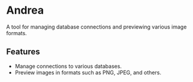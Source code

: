 # Andrea

A tool for managing database connections and previewing various image formats.

## Features

- Manage connections to various databases.
- Preview images in formats such as PNG, JPEG, and others.
